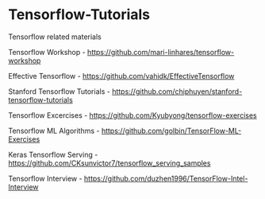 # Tensorflow-Tutorials
Tensorflow related materials

Tensorflow Workshop - https://github.com/mari-linhares/tensorflow-workshop

Effective Tensorflow - https://github.com/vahidk/EffectiveTensorflow

Stanford Tensorflow Tutorials - https://github.com/chiphuyen/stanford-tensorflow-tutorials

Tensorflow Excercises - https://github.com/Kyubyong/tensorflow-exercises

Tensorflow ML Algorithms - https://github.com/golbin/TensorFlow-ML-Exercises

Keras Tensorflow Serving - https://github.com/CKsunvictor7/tensorflow_serving_samples

Tensorflow Interview - https://github.com/duzhen1996/TensorFlow-Intel-Interview
